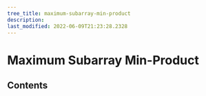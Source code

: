 ```yaml
---
tree_title: maximum-subarray-min-product
description: 
last_modified: 2022-06-09T21:23:28.2328
---
```


# Maximum Subarray Min-Product

## Contents
